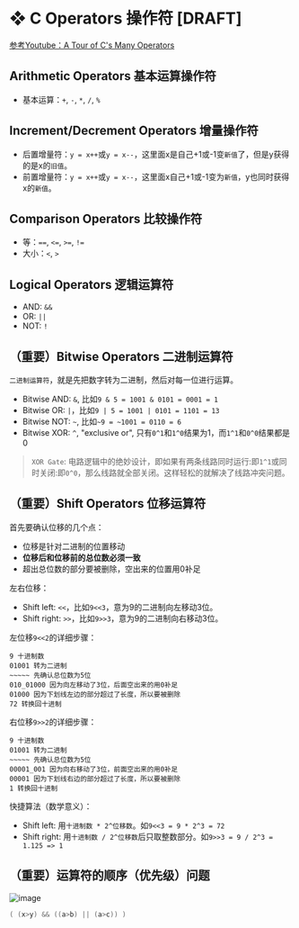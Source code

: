 # ❖ C Operators 操作符 [DRAFT]

[参考Youtube：A Tour of C's Many Operators](https://www.youtube.com/watch?v=PLnmboUvqq8&list=PL9IEJIKnBJjG5H0ylFAzpzs9gSmW_eICB&index=9)

## Arithmetic Operators 基本运算操作符

- 基本运算：`+`, `-`, `*`, `/`, `%`

## Increment/Decrement Operators 增量操作符

- 后置增量符：`y = x++`或`y = x--`，这里面x是自己+1或-1变`新值`了，但是y获得的是x的`旧值`。
- 前置增量符：`y = x++`或`y = x--`，这里面x自己+1或-1变为`新值`，y也同时获得x的`新值`。


## Comparison Operators 比较操作符

- 等：`==`, `<=`, `>=`, `!=`
- 大小：`<`, `>`

## Logical Operators 逻辑运算符

- AND: `&&`
- OR: `||`
- NOT: `!`


## （重要）Bitwise Operators 二进制运算符

`二进制运算符`，就是先把数字转为二进制，然后对每一位进行运算。

- Bitwise AND: `&`, 比如`9 & 5 = 1001 & 0101 = 0001 = 1`
- Bitwise OR: `|`，比如`9 | 5 = 1001 | 0101 = 1101 = 13`
- Bitwise NOT: `~`, 比如`~9 = ~1001 = 0110 = 6`
- Bitwise XOR: `^`, "exclusive or", 只有`0^1`和`1^0`结果为1，而`1^1`和`0^0`结果都是0


> `XOR Gate`: 电路逻辑中的绝妙设计，即如果有两条线路同时运行:即`1^1`或同时关闭:即`0^0`，那么线路就全部关闭。这样轻松的就解决了线路冲突问题。


## （重要）Shift Operators 位移运算符

首先要确认位移的几个点：
- 位移是针对二进制的位置移动
- **位移后和位移前的总位数必须一致**
- 超出总位数的部分要被删除，空出来的位置用0补足

左右位移：
- Shift left: `<<`，比如`9<<3`，意为9的二进制向左移动3位。
- Shift right: `>>`，比如`9>>3`，意为9的二进制向右移动3位。

左位移`9<<2`的详细步骤：
```
9 十进制数
01001 转为二进制
~~~~~ 先确认总位数为5位
010_01000 因为向左移动了3位，后面空出来的用0补足
01000 因为下划线左边的部分超过了长度，所以要被删除
72 转换回十进制
```

右位移`9>>2`的详细步骤：
```
9 十进制数
01001 转为二进制
~~~~~ 先确认总位数为5位
00001_001 因为向右移动了3位，前面空出来的用0补足
00001 因为下划线右边的部分超过了长度，所以要被删除
1 转换回十进制
```

快捷算法（数学意义）：
- Shift left: 用`十进制数 * 2^位移数`。如`9<<3 = 9 * 2^3 = 72`
- Shift right: 用`十进制数 / 2^位移数`后只取整数部分。如`9>>3 = 9 / 2^3 = 1.125 => 1`


## （重要）运算符的顺序（优先级）问题

![image](https://user-images.githubusercontent.com/14041622/51981668-c34d5980-24ce-11e9-8b09-298c24dc8d2e.png)


```c
( (x>y) && ((a>b) || (a>c)) )
```
